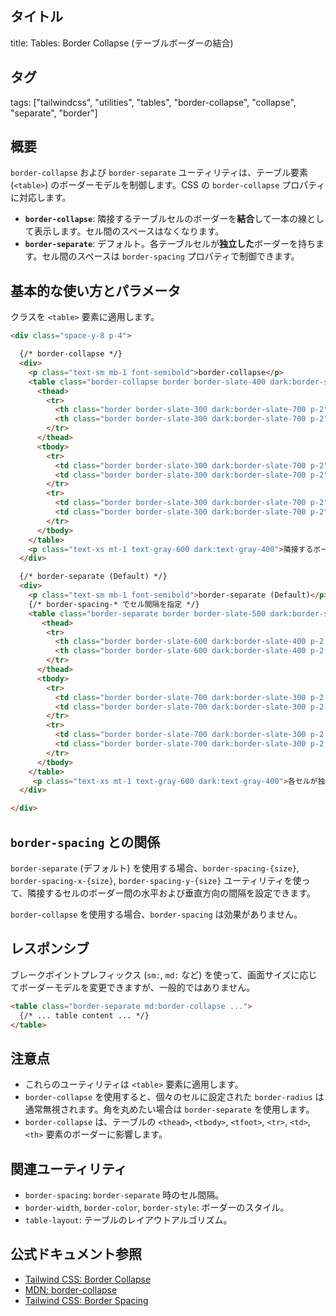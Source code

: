 ## タイトル
title: Tables: Border Collapse (テーブルボーダーの結合)

## タグ
tags: ["tailwindcss", "utilities", "tables", "border-collapse", "collapse", "separate", "border"]

## 概要
`border-collapse` および `border-separate` ユーティリティは、テーブル要素 (`<table>`) のボーダーモデルを制御します。CSS の `border-collapse` プロパティに対応します。

*   **`border-collapse`**: 隣接するテーブルセルのボーダーを**結合**して一本の線として表示します。セル間のスペースはなくなります。
*   **`border-separate`**: デフォルト。各テーブルセルが**独立した**ボーダーを持ちます。セル間のスペースは `border-spacing` プロパティで制御できます。

## 基本的な使い方とパラメータ

クラスを `<table>` 要素に適用します。

```html
<div class="space-y-8 p-4">

  {/* border-collapse */}
  <div>
    <p class="text-sm mb-1 font-semibold">border-collapse</p>
    <table class="border-collapse border border-slate-400 dark:border-slate-600 w-full">
      <thead>
        <tr>
          <th class="border border-slate-300 dark:border-slate-700 p-2">State</th>
          <th class="border border-slate-300 dark:border-slate-700 p-2">City</th>
        </tr>
      </thead>
      <tbody>
        <tr>
          <td class="border border-slate-300 dark:border-slate-700 p-2">Indiana</td>
          <td class="border border-slate-300 dark:border-slate-700 p-2">Indianapolis</td>
        </tr>
        <tr>
          <td class="border border-slate-300 dark:border-slate-700 p-2">Ohio</td>
          <td class="border border-slate-300 dark:border-slate-700 p-2">Columbus</td>
        </tr>
      </tbody>
    </table>
    <p class="text-xs mt-1 text-gray-600 dark:text-gray-400">隣接するボーダーが結合され、一本線になります。</p>
  </div>

  {/* border-separate (Default) */}
  <div>
    <p class="text-sm mb-1 font-semibold">border-separate (Default)</p>
    {/* border-spacing-* でセル間隔を指定 */}
    <table class="border-separate border border-slate-500 dark:border-slate-500 w-full border-spacing-2">
       <thead>
        <tr>
          <th class="border border-slate-600 dark:border-slate-400 p-2 rounded-sm">State</th> {/* 個別に角丸も可能 */}
          <th class="border border-slate-600 dark:border-slate-400 p-2 rounded-sm">City</th>
        </tr>
      </thead>
      <tbody>
        <tr>
          <td class="border border-slate-700 dark:border-slate-300 p-2 rounded-sm">Indiana</td>
          <td class="border border-slate-700 dark:border-slate-300 p-2 rounded-sm">Indianapolis</td>
        </tr>
        <tr>
          <td class="border border-slate-700 dark:border-slate-300 p-2 rounded-sm">Ohio</td>
          <td class="border border-slate-700 dark:border-slate-300 p-2 rounded-sm">Columbus</td>
        </tr>
      </tbody>
    </table>
     <p class="text-xs mt-1 text-gray-600 dark:text-gray-400">各セルが独立したボーダーを持ち、`border-spacing` で間隔が設定されます。</p>
  </div>

</div>
```

## `border-spacing` との関係

`border-separate` (デフォルト) を使用する場合、`border-spacing-{size}`, `border-spacing-x-{size}`, `border-spacing-y-{size}` ユーティリティを使って、隣接するセルのボーダー間の水平および垂直方向の間隔を設定できます。

`border-collapse` を使用する場合、`border-spacing` は効果がありません。

## レスポンシブ

ブレークポイントプレフィックス (`sm:`, `md:` など) を使って、画面サイズに応じてボーダーモデルを変更できますが、一般的ではありません。

```html
<table class="border-separate md:border-collapse ...">
  {/* ... table content ... */}
</table>
```

## 注意点

*   これらのユーティリティは `<table>` 要素に適用します。
*   `border-collapse` を使用すると、個々のセルに設定された `border-radius` は通常無視されます。角を丸めたい場合は `border-separate` を使用します。
*   `border-collapse` は、テーブルの `<thead>`, `<tbody>`, `<tfoot>`, `<tr>`, `<td>`, `<th>` 要素のボーダーに影響します。

## 関連ユーティリティ

*   `border-spacing`: `border-separate` 時のセル間隔。
*   `border-width`, `border-color`, `border-style`: ボーダーのスタイル。
*   `table-layout`: テーブルのレイアウトアルゴリズム。

## 公式ドキュメント参照
*   [Tailwind CSS: Border Collapse](https://tailwindcss.com/docs/border-collapse)
*   [MDN: border-collapse](https://developer.mozilla.org/en-US/docs/Web/CSS/border-collapse)
*   [Tailwind CSS: Border Spacing](https://tailwindcss.com/docs/border-spacing)